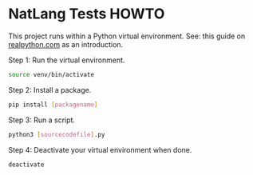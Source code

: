 # NatLang Tests HOWTO #

This project runs within a Python virtual environment.
See: this guide on [realpython.com](https://realpython.com/python-virtual-environments-a-primer/ "realpython.com") as an introduction.

Step 1: Run the virtual environment.

```bash
source venv/bin/activate
```

Step 2: Install a package.

```bash
pip install [packagename]
```

Step 3: Run a script.

```bash
python3 [sourcecodefile].py
```

Step 4: Deactivate your virtual environment when done.

```bash
deactivate
```
